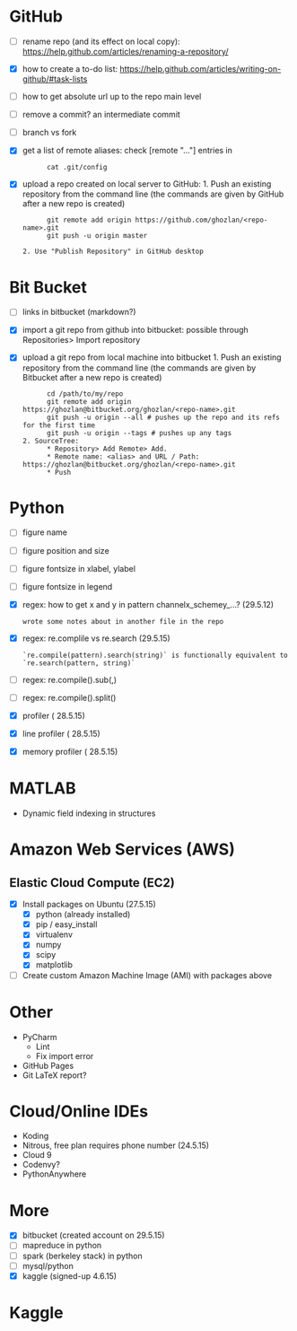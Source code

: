 # GitHub
- [ ] rename repo (and its effect on local copy): https://help.github.com/articles/renaming-a-repository/
- [x] how to create a to-do list: https://help.github.com/articles/writing-on-github/#task-lists
- [ ] how to get absolute url up to the repo main level
- [ ] remove a commit? an intermediate commit
- [ ] branch vs fork
- [x] get a list of remote aliases: check [remote "..."] entries in
      
           
            cat .git/config
           
- [x] upload a repo created on local server to GitHub:
      1. Push an existing repository from the command line (the commands are given by GitHub after a new repo is created)

            git remote add origin https://github.com/ghozlan/<repo-name>.git
            git push -u origin master
                  
      2. Use "Publish Repository" in GitHub desktop
      
# Bit Bucket
- [ ] links in bitbucket (markdown?)
- [x] import a git repo from github into bitbucket: possible through Repositories> Import repository
- [x] upload a git repo from local machine into bitbucket
      1.  Push an existing repository from the command line (the commands are given by Bitbucket after a new repo is created)
            
            cd /path/to/my/repo
            git remote add origin https://ghozlan@bitbucket.org/ghozlan/<repo-name>.git
            git push -u origin --all # pushes up the repo and its refs for the first time
            git push -u origin --tags # pushes up any tags
      2. SourceTree: 
            * Repository> Add Remote> Add. 
            * Remote name: <alias> and URL / Path: https://ghozlan@bitbucket.org/ghozlan/<repo-name>.git
            * Push

# Python
- [ ] figure name
- [ ] figure position and size
- [ ] figure fontsize in xlabel, ylabel
- [ ] figure fontsize in legend
- [x] regex: how to get x and y in pattern channelx_schemey_...? (29.5.12)

      wrote some notes about in another file in the repo
- [x] regex: re.complile vs re.search (29.5.15) 

      `re.compile(pattern).search(string)` is functionally equivalent to `re.search(pattern, string)`
- [ ] regex: re.compile().sub(,)
- [ ] regex: re.compile().split()
- [x] profiler ( 28.5.15)
- [x] line profiler ( 28.5.15)
- [x] memory profiler ( 28.5.15)

# MATLAB
  - Dynamic field indexing in structures

# Amazon Web Services (AWS)
## Elastic Cloud Compute (EC2)
- [x] Install packages on Ubuntu (27.5.15)
   - [x] python (already installed)
   - [x] pip / easy_install
   - [x] virtualenv
   - [x] numpy
   - [x] scipy
   - [x] matplotlib 
- [ ] Create custom Amazon Machine Image (AMI) with packages above

# Other
  - PyCharm 
    - Lint
    - Fix import error
  - GitHub Pages
  - Git LaTeX report?

# Cloud/Online IDEs
- Koding
- Nitrous, free plan requires phone number (24.5.15)
- Cloud 9 
- Codenvy?
- PythonAnywhere

   
# More
- [x] bitbucket (created account on 29.5.15)
- [ ] mapreduce in python
- [ ] spark (berkeley stack) in python
- [ ] mysql/python
- [x] kaggle (signed-up 4.6.15)

# Kaggle
